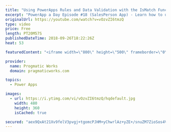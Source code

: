 ```yaml
---
title: "Using PowerApps Rules and Data Validation with the IsMatch Function"
excerpt: "PowerApp a Day Episode #18 (SalesPerson App) - Learn how to use PoweApps rules to enforce data validation and make the user experience even better. Also learn the manual techniques for doing the same type of data validation.   Power App Training: https://pragmaticworks.com/Training/On-Demand-Training/Introduction-to-Powerapps"
originalUrl: https://youtube.com/watch?v=vOzvZI6tmzQ
type: video
price: Free
length: PT20M57S
publishedDateTime: 2018-09-26T18:22:26Z
heat: 53

featuredContent: "<iframe width=\"800\" height=\"500\" frameborder=\"0\" src=\"https://www.youtube.com/embed/vOzvZI6tmzQ\" allow=\"accelerometer; autoplay; encrypted-media; gyroscope; picture-in-picture\" allowfullscreen></iframe>"

provider:
  name: Progmatic Works
  domain: pragmaticworks.com

topics:
  - Power Apps

images:
  - url: https://i.ytimg.com/vi/vOzvZI6tmzQ/hqdefault.jpg
    width: 480
    height: 360
    isCached: true

secured: "aex9QxAt21Xv9felV3pvgj+tgomcPJHM+yChwrlAz+yZE+/snuZM7ZioSos4VSt8ow9w8kmwUw/2QLq7NQdl+WHGSvcNoc1McaI2aviWbsjKF56nlqYJdWfJdnE9dRqnLUDsYMbKJYMUG3u3zqZ6B+O6F4FEr1kOrBCJ4b+HE4rvhyRPdGJWaD3Mf7ymnQtd28jp7K5iS9Le24BI3HlsUvpBGooTAdg395YML4rbp3dAey4x6yFA32u/x3cIn7MAZt590DalCW085YDIAXylZJwfXlsXOr9l75Qb1sZGyFD33Qk/d75IgMMjZ50/xrmra3E+hjVcXe10AsAmOZft+8l5gJVcJScv4+ZIbazoGNSJwRV5VQSp5INiwZraEOuYCS/BglH5n/br9u3AlCropw==;TQQlGSdPEbuFZ7OvyscmGA=="
---
```



